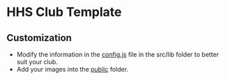 # HHS Club Template

## Customization

-   Modify the information in the [config.js](/src/lib/config.js) file in the src/lib folder to better suit your club.
-   Add your images into the [public](/public) folder.

